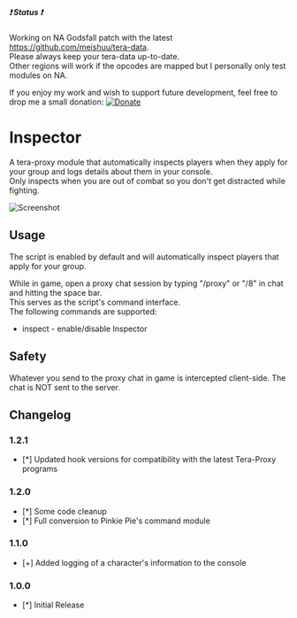 ##### :heavy_exclamation_mark: Status :heavy_exclamation_mark:
Working on NA Godsfall patch with the latest https://github.com/meishuu/tera-data.  
Please always keep your tera-data up-to-date.  
Other regions will work if the opcodes are mapped but I personally only test modules on NA.  

If you enjoy my work and wish to support future development, feel free to drop me a small donation: [![Donate](https://www.paypalobjects.com/webstatic/en_US/i/buttons/PP_logo_h_100x26.png)](https://www.paypal.com/cgi-bin/webscr?cmd=_donations&business=A3KBZUCSEQ5RJ&lc=US&item_name=TeraProxy&curency_code=USD&no_note=1&no_shipping=1&currency_code=USD&bn=PP%2dDonationsBF%3abtn_donate_SM%2egif%3aNonHosted)
  
# Inspector  
A tera-proxy module that automatically inspects players when they apply for your group and logs details about them in your console.  
Only inspects when you are out of combat so you don't get distracted while fighting.  

![Screenshot](http://i.imgur.com/iEn1mtV.png)
  
## Usage  
The script is enabled by default and will automatically inspect players that apply for your group.  
  
While in game, open a proxy chat session by typing "/proxy" or "/8" in chat and hitting the space bar.  
This serves as the script's command interface.  
The following commands are supported:  
  
* inspect - enable/disable Inspector  
  
## Safety
Whatever you send to the proxy chat in game is intercepted client-side. The chat is NOT sent to the server.  
  
## Changelog
### 1.2.1
* [*] Updated hook versions for compatibility with the latest Tera-Proxy programs
### 1.2.0
* [*] Some code cleanup
* [*] Full conversion to Pinkie Pie's command module
### 1.1.0
* [+] Added logging of a character's information to the console
### 1.0.0
* [*] Initial Release